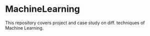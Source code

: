 # MachineLearning
This repository covers project and case study on diff. techniques of Machine Learning.
